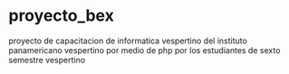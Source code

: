 # proyecto_bex
proyecto de capacitacion de informatica vespertino del instituto panamericano vespertino por medio de php por los estudiantes de sexto semestre vespertino
